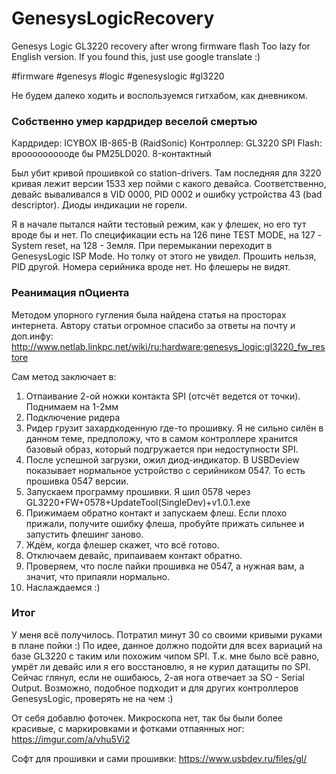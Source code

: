# GenesysLogicRecovery
Genesys Logic GL3220 recovery after wrong firmware flash
Too lazy for English version. If you found this, just use google translate :) 

#firmware #genesys #logic #genesyslogic #gl3220

Не будем далеко ходить и воспользуемся гитхабом, как дневником.

### Собственно умер кардридер веселой смертью
Кардридер: ICYBOX IB-865-B (RaidSonic)
Контроллер: GL3220
SPI Flash: вроооооооооде бы PM25LD020. 8-контактный

Был убит кривой прошивкой со station-drivers. Там последняя для 3220 кривая лежит версии 1533 хер пойми с какого девайса.
Соответственно, девайс вываливался в VID 0000, PID 0002 и ошибку устройства 43 (bad descriptor). Диоды индикации не горели.

Я в начале пытался найти тестовый режим, как у флешек, но его тут вроде бы и нет. По спецификации есть на 126 пине TEST MODE, на 127 - System reset, на 128 - Земля. При перемыкании переходит в GenesysLogic ISP Mode. Но толку от этого не увидел. Прошить нельзя, PID другой. Номера серийника вроде нет. Но флешеры не видят.

### Реанимация пОциента

Методом упорного гугления была найдена статья на просторах интернета. Автору статьи огромное спасибо за ответы на почту и доп.инфу:
http://www.netlab.linkpc.net/wiki/ru:hardware:genesys_logic:gl3220_fw_restore

Сам метод заключает в:
1. Отпаивание 2-ой ножки контакта SPI (отсчёт ведется от точки). Поднимаем на 1-2мм
2. Подключение ридера
3. Ридер грузит захардкоденную где-то прошивку. Я не сильно силён в данном теме, предположу, что в самом контроллере хранится базовый образ, который подгружается при недоступности SPI.
4. После успешной загрузки, ожил диод-индикатор. В USBDeview показывает нормальное устройство с серийником 0547. То есть прошивка 0547 версии.
5. Запускаем программу прошивки. Я шил 0578 через GL3220+FW+0578+UpdateTool(SingleDev)+v1.0.1.exe
6. Прижимаем обратно контакт и запускаем флеш. Если плохо прижали, получите ошибку флеша, пробуйте прижать сильнее и запустить флешинг заново.
7. Ждём, когда флешер скажет, что всё готово.
8. Отключаем девайс, припаиваем контакт обратно.
9. Проверяем, что после пайки прошивка не 0547, а нужная вам, а значит, что припаяли нормально.
10. Наслаждаемся :)

### Итог

У меня всё получилось. Потратил минут 30 со своими кривыми руками в плане пойки :)
По идее, данное должно подойти для всех вариаций на базе GL3220 с таким или похожим чипом SPI. Т.к. мне было всё равно, умрёт ли девайс или я его восстановлю, я не курил датащиты по SPI. Сейчас глянул, если не ошибаюсь, 2-ая нога отвечает за SO - Serial Output.
Возможно, подобное подходит и для других контроллеров GenesysLogic, проверять не на чем :) 

От себя добавлю фоточек. Микроскопа нет, так бы были более красивые, с маркировками и фотками отпаянных ног:
https://imgur.com/a/vhu5Vi2

Софт для прошивки и сами прошивки:
https://www.usbdev.ru/files/gl/
